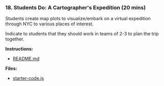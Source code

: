 ### 18. Students Do: A Cartographer's Expedition (20 mins)

Students create map plots to visualize/embark on a virtual expedition through NYC to various places of interest.

Indicate to students that they should work in teams of 2-3 to plan the trip together.

**Instructions:**

* [README.md](Activities/18-Stu_Cartographers_Expedition/README.md)

**Files:**

* [starter-code.js](Activities/18-Stu_Cartographers_Expedition/Unsolved/starter-code.js)
